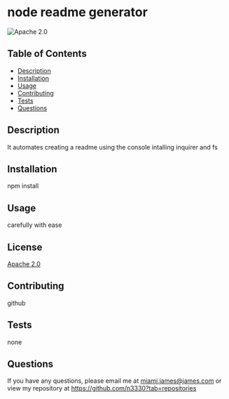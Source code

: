 # node readme generator
 ![Apache 2.0](https://img.shields.io/badge/License-Apache%202.0-lightgreen)
  ## Table of Contents
  * [Description](#description)
  * [Installation](#installation)
  * [Usage](#usage)
  * [Contributing](#constributing)
  * [Tests](#tests)
  * [Questions](#questions)

  ## Description
  It automates creating a readme using the console intalling inquirer and fs

  ## Installation
  npm install 

  ## Usage
  carefully with ease

  ## License
  [Apache 2.0](https://opensource.org/licenses/Apache-2.0)

  ## Contributing
  github

  ## Tests
  none

## Questions
If you have any questions, please email me at miami.james@james.com or view my repository at https://github.com/n3330?tab=repositories


